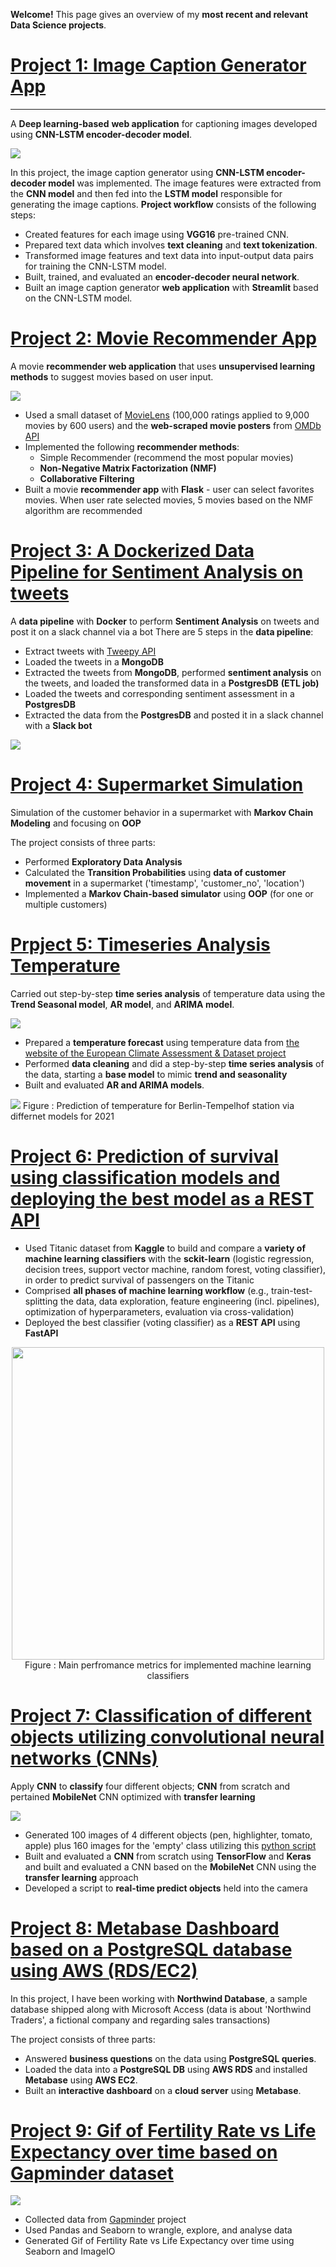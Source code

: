 **Welcome!** This page gives an overview of my **most recent and relevant Data Science projects**.

# [Project 1: Image Caption Generator App](https://github.com/miladbehrooz/Image_Caption_Generator) 
----
A **Deep learning-based** **web application** for captioning images developed using **CNN-LSTM encoder-decoder model**.

![](images/img-cap-demo.gif)

In this project, the image caption generator using **CNN-LSTM encoder-decoder model** was implemented. The image features were extracted from the **CNN model** and then fed into the **LSTM model** responsible for generating the image captions. **Project workflow** consists of the following steps:

- Created features for each image using **VGG16** pre-trained CNN.
- Prepared text data which involves **text cleaning** and **text tokenization**.
- Transformed image features and text data into input-output data pairs for training the CNN-LSTM model.
- Built, trained, and evaluated an **encoder-decoder neural network**.
- Built an image caption generator **web application** with **Streamlit** based on the CNN-LSTM model.

# [Project 2: Movie Recommender App](https://github.com/miladbehrooz/Movie_Recommender)
A movie **recommender web application** that uses **unsupervised learning methods** to suggest movies based on user input.

![](images/movie-rec-demo.gif)
- Used a small dataset of [MovieLens](https://grouplens.org/datasets/movielens/) (100,000 ratings applied to 9,000 movies by 600 users) and the **web-scraped movie posters** from [OMDb API](http://www.omdbapi.com/)
- Implemented the following **recommender methods**:
  - Simple Recommender (recommend the most popular movies)
  - **Non-Negative Matrix Factorization (NMF)**
  - **Collaborative Filtering**
- Built a movie **recommender app** with **Flask** - user can select favorites movies. When user rate selected movies, 5 movies based on the NMF algorithm  are recommended 

# [Project 3: A Dockerized Data Pipeline for Sentiment Analysis on tweets](https://github.com/miladbehrooz/Dockerized_Data_Pipeline)
A **data pipeline** with **Docker** to perform **Sentiment Analysis** on tweets and post it on a slack channel via a bot
There are 5 steps in the **data pipeline**:
- Extract tweets with [Tweepy API](https://docs.tweepy.org/en/stable/index.html) 
- Loaded the tweets in a **MongoDB**
- Extracted the tweets from **MongoDB**, performed **sentiment analysis** on the tweets, and loaded the transformed data in a **PostgresDB** **(ETL job)**
- Loaded the tweets and corresponding sentiment assessment in a **PostgresDB**
- Extracted the data from the **PostgresDB** and posted it in a slack channel with a **Slack bot**

![](images/docker-workflow.jpg)

# [Project 4: Supermarket Simulation](https://github.com/miladbehrooz/Supermarket_Simulation)
Simulation of the customer behavior in a supermarket with **Markov Chain Modeling** and focusing on **OOP**

The project consists of three parts:
- Performed **Exploratory Data Analysis**
- Calculated the **Transition Probabilities** using **data of customer movement** in a supermarket ('timestamp', 'customer_no', 'location')
- Implemented a **Markov Chain-based simulator** using **OOP** (for one or multiple customers)

# [Prpject 5: Timeseries Analysis Temperature](https://github.com/miladbehrooz/Timeseries_Analysis_Temperature)
Carried out step-by-step **time series analysis** of temperature data using the **Trend Seasonal model**, **AR model**, and **ARIMA model**.

![](images/temp.gif)

- Prepared a **temperature forecast** using temperature data from [the website of the European Climate Assessment & Dataset project](https://www.ecad.eu/)
- Performed **data cleaning** and did a step-by-step **time series analysis** of the data, starting a **base model** to mimic **trend and seasonality**
- Built and evaluated  **AR and ARIMA models**.

![](images/prediction_2021.png)
Figure : Prediction of temperature for Berlin-Tempelhof station via differnet models for 2021

# [Project 6: Prediction of survival using classification models and deploying the best model as a REST API](https://github.com/miladbehrooz/Classification_Titanic_Data)

- Used Titanic dataset from **Kaggle** to build and compare a **variety of machine learning classifiers** with the **sckit-learn** (logistic regression, decision trees, support vector machine, random forest, voting classifier), in order to predict survival of passengers on the Titanic
- Comprised **all phases of machine learning workflow** (e.g., train-test-splitting the data, data exploration, feature engineering (incl. pipelines), optimization of hyperparameters, evaluation via cross-validation)
- Deployed the best classifier (voting classifier) as a **REST API** using **FastAPI**
 <center>
 <img src="./images/classification-titanic.png" height="500" /><br>
 Figure : Main perfromance metrics for implemented machine learning classifiers
 </center>

# [Project 7: Classification of different objects utilizing convolutional neural networks (CNNs)](https://github.com/miladbehrooz/CNN_Object_Classifier)
Apply **CNN** to **classify** four different objects; **CNN** from scratch and pertained **MobileNet** CNN optimized with **transfer learning**

![](images/object-classifier.png)

- Generated  100 images of 4 different objects (pen, highlighter, tomato, apple) plus 160 images for the 'empty' class utilizing this [python script](https://github.com/bonartm/imageclassifier)
- Built and evaluated a **CNN** from scratch using **TensorFlow** and **Keras** and built and evaluated a CNN based on the **MobileNet** CNN using the **transfer learning** approach
- Developed a script to **real-time predict objects** held into the camera



# [Project 8: Metabase Dashboard based on a PostgreSQL database using AWS (RDS/EC2)](https://github.com/miladbehrooz/PSQL_Dashboard_AWS)
In this project, I have been working with **Northwind Database**, a sample database shipped along with Microsoft Access (data is about 'Northwind Traders', a fictional company and regarding sales transactions)

The project consists of three parts:

- Answered **business questions** on the data using **PostgreSQL queries**.
- Loaded the data into a **PostgreSQL DB** using **AWS RDS** and installed **Metabase** using **AWS EC2**.
- Built an **interactive dashboard** on a **cloud server** using **Metabase**.

# [Project 9: Gif of Fertility Rate vs Life Expectancy over time based on Gapminder dataset](https://github.com/miladbehrooz/Gapminder_Data_Analysis)
![](images/animation.gif)
- Collected data from [Gapminder](https://www.gapminder.org/data/) project
- Used Pandas and Seaborn to wrangle, explore, and analyse data
- Generated Gif of Fertility Rate vs Life Expectancy over time using Seaborn and ImageIO


